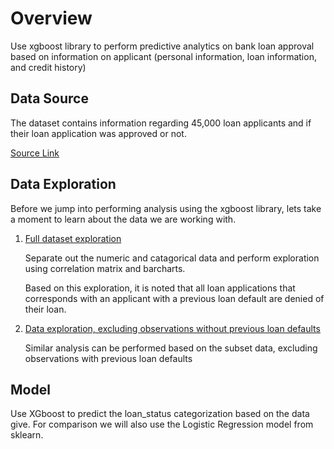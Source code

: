 # Overview
Use xgboost library to perform predictive analytics on bank loan approval based on information on applicant (personal information, loan information, and credit history)


## Data Source

The dataset contains information regarding 45,000 loan applicants and if their loan application was approved or not.

[Source Link](https://www.kaggle.com/datasets/udaymalviya/bank-loan-data)



## Data Exploration
Before we jump into performing analysis using the xgboost library, lets take a moment to learn about the data we are working with.

1. [Full dataset exploration](./code/data_exploration.ipynb)

    Separate out the numeric and catagorical data and perform exploration using correlation matrix and barcharts.
    
    Based on this exploration, it is noted that all loan applications that corresponds with an applicant with a previous loan default are denied of their loan.


2. [Data exploration, excluding observations without previous loan defaults](./code/data_exploration_exclude_previous_defults.ipynb)
 
    Similar analysis can be performed based on the subset data, excluding observations with previous loan defaults


## Model 

Use XGboost to predict the loan_status categorization based on the data give. For comparison we will also use the Logistic Regression model from sklearn.
